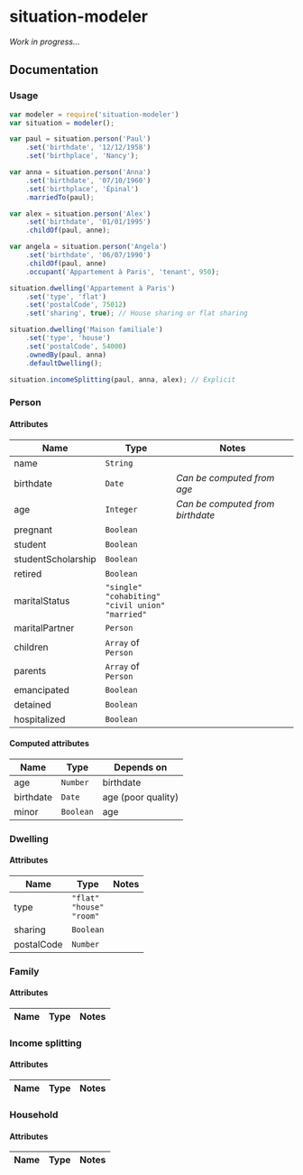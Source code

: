situation-modeler
=================

*Work in progress...*

## Documentation

### Usage

```javascript
var modeler = require('situation-modeler')
var situation = modeler();

var paul = situation.person('Paul')
    .set('birthdate', '12/12/1958')
    .set('birthplace', 'Nancy');

var anna = situation.person('Anna')
    .set('birthdate', '07/10/1960')
    .set('birthplace', 'Épinal')
    .marriedTo(paul);

var alex = situation.person('Alex')
    .set('birthdate', '01/01/1995')
    .childOf(paul, anne);

var angela = situation.person('Angela')
    .set('birthdate', '06/07/1990')
    .childOf(paul, anne)
    .occupant('Appartement à Paris', 'tenant', 950);

situation.dwelling('Appartement à Paris')
    .set('type', 'flat')
    .set('postalCode', 75012)
    .set('sharing', true); // House sharing or flat sharing

situation.dwelling('Maison familiale')
    .set('type', 'house')
    .set('postalCode', 54000)
    .ownedBy(paul, anna)
    .defaultDwelling();

situation.incomeSplitting(paul, anna, alex); // Explicit
```

### Person

#### Attributes

| Name | Type  | Notes
| ---- | ----  | ----
| name | `String` |
| birthdate | `Date` | *Can be computed from age*
| age | `Integer` | *Can be computed from birthdate*
| pregnant | `Boolean` |
| student | `Boolean` |
| studentScholarship | `Boolean` |
| retired | `Boolean` |
| maritalStatus | `"single"`<br>`"cohabiting"`<br>`"civil union"`<br>`"married"` |
| maritalPartner | `Person` |
| children | `Array` of `Person` |
| parents | `Array` of `Person` |
| emancipated | `Boolean` |
| detained | `Boolean` |
| hospitalized | `Boolean` |

#### Computed attributes

| Name | Type  | Depends on
| ---- | ----  | ----
| age | `Number` | birthdate
| birthdate | `Date` | age (poor quality)
| minor | `Boolean` | age

### Dwelling

#### Attributes

| Name | Type  | Notes
| ---- | ----  | ----
| type | `"flat"`<br>`"house"`<br>`"room"` |
| sharing | `Boolean` |
| postalCode | `Number` |

### Family

#### Attributes

| Name | Type  | Notes
| ---- | ----  | ----

### Income splitting

#### Attributes

| Name | Type  | Notes
| ---- | ----  | ----

### Household

#### Attributes

| Name | Type  | Notes
| ---- | ----  | ----
